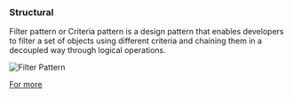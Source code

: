 ### Structural

Filter pattern or Criteria pattern is a design pattern that enables developers to filter a set of objects using different criteria and chaining them in a decoupled way through logical operations.

![Filter Pattern](https://www.tutorialspoint.com/design_pattern/images/filter_pattern_uml_diagram.jpg)

[For more](https://www.tutorialspoint.com/design_pattern/filter_pattern.htm)